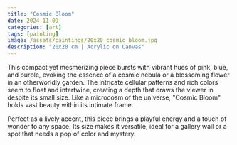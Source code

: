 ```yaml
---
title: "Cosmic Bloom"
date: 2024-11-09
categories: [art]
tags: [painting]
image: /assets/paintings/20x20_cosmic_bloom.jpg
description: "20x20 cm | Acrylic on Canvas"
---
```


This compact yet mesmerizing piece bursts with vibrant hues of pink, blue, and purple, evoking the essence of a cosmic nebula or a blossoming flower in an otherworldly garden. The intricate cellular patterns and rich colors seem to float and intertwine, creating a depth that draws the viewer in despite its small size. Like a microcosm of the universe, "Cosmic Bloom" holds vast beauty within its intimate frame.

Perfect as a lively accent, this piece brings a playful energy and a touch of wonder to any space. Its size makes it versatile, ideal for a gallery wall or a spot that needs a pop of color and mystery.






